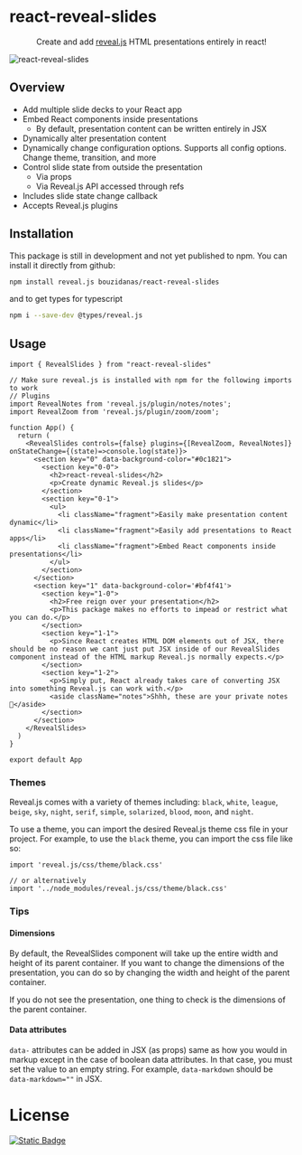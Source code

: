 # react-reveal-slides

<p align="center">
  Create and add <a href="https://revealjs.com/">reveal.js</a> HTML presentations entirely in react!
</p>

![react-reveal-slides](https://github.com/bouzidanas/react-reveal-slides/blob/master/public/react-reveal-slides-demo.gif)

## Overview
- Add multiple slide decks to your React app
- Embed React components inside presentations
  - By default, presentation content can be written entirely in JSX
- Dynamically alter presentation content
- Dynamically change configuration options. Supports all config options. Change theme, transition, and more
- Control slide state from outside the presentation
  - Via props
  - Via Reveal.js API accessed through refs
- Includes slide state change callback
- Accepts Reveal.js plugins

## Installation

This package is still in development and not yet published to npm. You can install it directly from github:

```bash
npm install reveal.js bouzidanas/react-reveal-slides 
```
and to get types for typescript
```bash
npm i --save-dev @types/reveal.js
```

## Usage
  
```tsx
import { RevealSlides } from "react-reveal-slides"

// Make sure reveal.js is installed with npm for the following imports to work
// Plugins
import RevealNotes from 'reveal.js/plugin/notes/notes';
import RevealZoom from 'reveal.js/plugin/zoom/zoom';

function App() {
  return (
    <RevealSlides controls={false} plugins={[RevealZoom, RevealNotes]} onStateChange={(state)=>console.log(state)}>
      <section key="0" data-background-color="#0c1821">
        <section key="0-0">
          <h2>react-reveal-slides</h2>
          <p>Create dynamic Reveal.js slides</p>
        </section>
        <section key="0-1">
          <ul>
            <li className="fragment">Easily make presentation content dynamic</li>
            <li className="fragment">Easily add presentations to React apps</li>
            <li className="fragment">Embed React components inside presentations</li>
          </ul>
        </section>
      </section>
      <section key="1" data-background-color='#bf4f41'>
        <section key="1-0">
          <h2>Free reign over your presentation</h2>
          <p>This package makes no efforts to impead or restrict what you can do.</p>
        </section>
        <section key="1-1">
          <p>Since React creates HTML DOM elements out of JSX, there should be no reason we cant just put JSX inside of our RevealSlides component instead of the HTML markup Reveal.js normally expects.</p>
        </section>
        <section key="1-2">  
          <p>Simply put, React already takes care of converting JSX into something Reveal.js can work with.</p>
          <aside className="notes">Shhh, these are your private notes 📝</aside>
        </section>
      </section>
    </RevealSlides>
  )
}

export default App
```

### Themes

Reveal.js comes with a variety of themes including: `black`, `white`, `league`, `beige`, `sky`, `night`, `serif`, `simple`, `solarized`, `blood`, `moon`, and `night`.

To use a theme, you can import the desired Reveal.js theme css file in your project. For example, to use the `black` theme, you can import the css file like so:

```tsx
import 'reveal.js/css/theme/black.css'

// or alternatively
import '../node_modules/reveal.js/css/theme/black.css'
```

### Tips

#### Dimensions
By default, the RevealSlides component will take up the entire width and height of its parent container. If you want to change the dimensions of the presentation, you can do so by changing the width and height of the parent container. 

If you do not see the presentation, one thing to check is the dimensions of the parent container.

#### Data attributes
`data-` attributes can be added in JSX (as props) same as how you would in markup except in the case of boolean data attributes. In that case, you must set the value to an empty string. For example, `data-markdown` should be `data-markdown=""` in JSX.

# License
[![Static Badge](https://img.shields.io/badge/License-MIT-415a77?style=for-the-badge)](https://github.com/bouzidanas/react-reveal-slides/blob/master/LICENSE)
